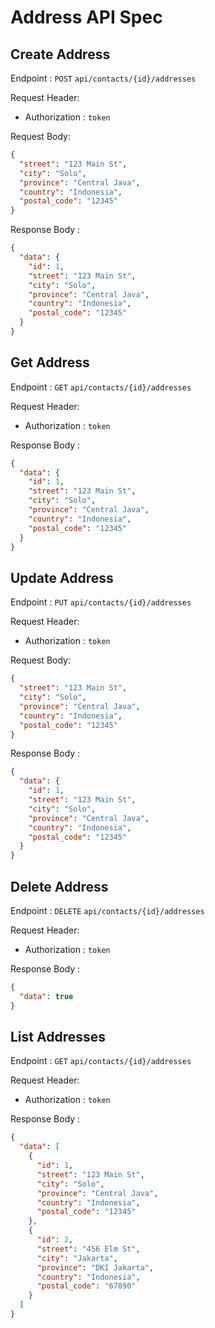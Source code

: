 # Address API Spec

## Create Address

Endpoint : `POST` `api/contacts/{id}/addresses`

Request Header:

- Authorization : `token`

Request Body:

```json
{
  "street": "123 Main St",
  "city": "Solo",
  "province": "Central Java",
  "country": "Indonesia",
  "postal_code": "12345"
}
```

Response Body :

```json
{
  "data": {
    "id": 1,
    "street": "123 Main St",
    "city": "Solo",
    "province": "Central Java",
    "country": "Indonesia",
    "postal_code": "12345"
  }
}
```

## Get Address

Endpoint : `GET` `api/contacts/{id}/addresses`

Request Header:

- Authorization : `token`

Response Body :

```json
{
  "data": {
    "id": 1,
    "street": "123 Main St",
    "city": "Solo",
    "province": "Central Java",
    "country": "Indonesia",
    "postal_code": "12345"
  }
}
```

## Update Address

Endpoint : `PUT` `api/contacts/{id}/addresses`

Request Header:

- Authorization : `token`

Request Body:

```json
{
  "street": "123 Main St",
  "city": "Solo",
  "province": "Central Java",
  "country": "Indonesia",
  "postal_code": "12345"
}
```

Response Body :

```json
{
  "data": {
    "id": 1,
    "street": "123 Main St",
    "city": "Solo",
    "province": "Central Java",
    "country": "Indonesia",
    "postal_code": "12345"
  }
}
```

## Delete Address

Endpoint : `DELETE` `api/contacts/{id}/addresses`

Request Header:

- Authorization : `token`

Response Body :

```json
{
  "data": true
}
```

## List Addresses

Endpoint : `GET` `api/contacts/{id}/addresses`

Request Header:

- Authorization : `token`

Response Body :

```json
{
  "data": [
    {
      "id": 1,
      "street": "123 Main St",
      "city": "Solo",
      "province": "Central Java",
      "country": "Indonesia",
      "postal_code": "12345"
    },
    {
      "id": 2,
      "street": "456 Elm St",
      "city": "Jakarta",
      "province": "DKI Jakarta",
      "country": "Indonesia",
      "postal_code": "67890"
    }
  ]
}
```

